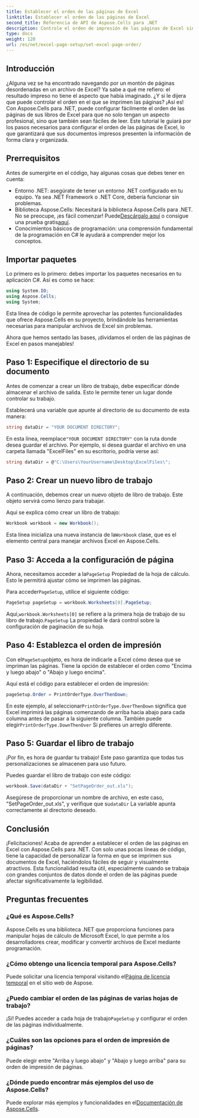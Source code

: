 ```yaml
---
title: Establecer el orden de las páginas de Excel
linktitle: Establecer el orden de las páginas de Excel
second_title: Referencia de API de Aspose.Cells para .NET
description: Controle el orden de impresión de las páginas de Excel sin esfuerzo con Aspose.Cells para .NET. Aprenda a personalizar su flujo de trabajo en esta guía paso a paso.
type: docs
weight: 120
url: /es/net/excel-page-setup/set-excel-page-order/
---
```

## Introducción

¿Alguna vez se ha encontrado navegando por un montón de páginas desordenadas en un archivo de Excel? Ya sabe a qué me refiero: el resultado impreso no tiene el aspecto que había imaginado. ¿Y si le dijera que puede controlar el orden en el que se imprimen las páginas? ¡Así es! Con Aspose.Cells para .NET, puede configurar fácilmente el orden de las páginas de sus libros de Excel para que no solo tengan un aspecto profesional, sino que también sean fáciles de leer. Este tutorial le guiará por los pasos necesarios para configurar el orden de las páginas de Excel, lo que garantizará que sus documentos impresos presenten la información de forma clara y organizada.

## Prerrequisitos

Antes de sumergirte en el código, hay algunas cosas que debes tener en cuenta:

- Entorno .NET: asegúrate de tener un entorno .NET configurado en tu equipo. Ya sea .NET Framework o .NET Core, debería funcionar sin problemas.
-  Biblioteca Aspose.Cells: Necesitará la biblioteca Aspose.Cells para .NET. No se preocupe, ¡es fácil comenzar! Puede[Descárgalo aquí](https://releases.aspose.com/cells/net/) o consigue una prueba gratis[aquí](https://releases.aspose.com/).
- Conocimientos básicos de programación: una comprensión fundamental de la programación en C# le ayudará a comprender mejor los conceptos.

## Importar paquetes

Lo primero es lo primero: debes importar los paquetes necesarios en tu aplicación C#. Así es como se hace:

```csharp
using System.IO;
using Aspose.Cells;
using System;
```

Esta línea de código le permite aprovechar las potentes funcionalidades que ofrece Aspose.Cells en su proyecto, brindándole las herramientas necesarias para manipular archivos de Excel sin problemas.

Ahora que hemos sentado las bases, ¡dividamos el orden de las páginas de Excel en pasos manejables!

## Paso 1: Especifique el directorio de su documento

Antes de comenzar a crear un libro de trabajo, debe especificar dónde almacenar el archivo de salida. Esto le permite tener un lugar donde controlar su trabajo. 

Establecerá una variable que apunte al directorio de su documento de esta manera:

```csharp
string dataDir = "YOUR DOCUMENT DIRECTORY";
```

 En esta línea, reemplace`"YOUR DOCUMENT DIRECTORY"` con la ruta donde desea guardar el archivo. Por ejemplo, si desea guardar el archivo en una carpeta llamada "ExcelFiles" en su escritorio, podría verse así:

```csharp
string dataDir = @"C:\Users\YourUsername\Desktop\ExcelFiles\";
```

## Paso 2: Crear un nuevo libro de trabajo


A continuación, debemos crear un nuevo objeto de libro de trabajo. Este objeto servirá como lienzo para trabajar.

Aquí se explica cómo crear un libro de trabajo:

```csharp
Workbook workbook = new Workbook();
```

 Esta línea inicializa una nueva instancia de la`Workbook` clase, que es el elemento central para manejar archivos Excel en Aspose.Cells.

## Paso 3: Acceda a la configuración de página


 Ahora, necesitamos acceder a la`PageSetup` Propiedad de la hoja de cálculo. Esto le permitirá ajustar cómo se imprimen las páginas.

 Para acceder`PageSetup`, utilice el siguiente código:

```csharp
PageSetup pageSetup = workbook.Worksheets[0].PageSetup;
```

 Aquí,`workbook.Worksheets[0]` se refiere a la primera hoja de trabajo de su libro de trabajo.`PageSetup` La propiedad le dará control sobre la configuración de paginación de su hoja.

## Paso 4: Establezca el orden de impresión


 Con el`PageSetup`objeto, es hora de indicarle a Excel cómo desea que se impriman las páginas. Tiene la opción de establecer el orden como "Encima y luego abajo" o "Abajo y luego encima".

Aquí está el código para establecer el orden de impresión:

```csharp
pageSetup.Order = PrintOrderType.OverThenDown;
```

 En este ejemplo, al seleccionar`PrintOrderType.OverThenDown` significa que Excel imprimirá las páginas comenzando de arriba hacia abajo para cada columna antes de pasar a la siguiente columna. También puede elegir`PrintOrderType.DownThenOver` Si prefieres un arreglo diferente.

## Paso 5: Guardar el libro de trabajo


¡Por fin, es hora de guardar tu trabajo! Este paso garantiza que todas tus personalizaciones se almacenen para uso futuro.

Puedes guardar el libro de trabajo con este código:

```csharp
workbook.Save(dataDir + "SetPageOrder_out.xls");
```

 Asegúrese de proporcionar un nombre de archivo, en este caso, "SetPageOrder_out.xls", y verifique que su`dataDir` La variable apunta correctamente al directorio deseado.

## Conclusión

¡Felicitaciones! Acaba de aprender a establecer el orden de las páginas en Excel con Aspose.Cells para .NET. Con solo unas pocas líneas de código, tiene la capacidad de personalizar la forma en que se imprimen sus documentos de Excel, haciéndolos fáciles de seguir y visualmente atractivos. Esta funcionalidad resulta útil, especialmente cuando se trabaja con grandes conjuntos de datos donde el orden de las páginas puede afectar significativamente la legibilidad. 

## Preguntas frecuentes

### ¿Qué es Aspose.Cells?
Aspose.Cells es una biblioteca .NET que proporciona funciones para manipular hojas de cálculo de Microsoft Excel, lo que permite a los desarrolladores crear, modificar y convertir archivos de Excel mediante programación.

### ¿Cómo obtengo una licencia temporal para Aspose.Cells?
 Puede solicitar una licencia temporal visitando el[Página de licencia temporal](https://purchase.aspose.com/temporary-license/) en el sitio web de Aspose.

### ¿Puedo cambiar el orden de las páginas de varias hojas de trabajo?
 ¡Sí! Puedes acceder a cada hoja de trabajo`PageSetup` y configurar el orden de las páginas individualmente.

### ¿Cuáles son las opciones para el orden de impresión de páginas?
Puede elegir entre "Arriba y luego abajo" y "Abajo y luego arriba" para su orden de impresión de páginas.

### ¿Dónde puedo encontrar más ejemplos del uso de Aspose.Cells?
Puede explorar más ejemplos y funcionalidades en el[Documentación de Aspose.Cells](https://reference.aspose.com/cells/net/).